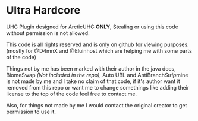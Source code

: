 # Ultra Hardcore
UHC Plugin designed for ArcticUHC **ONLY**, Stealing or using this code without permission is not allowed. 

This code is all rights reserved and is only on github for viewing purposes. (mostly for @D4mnX and @Eluinhost which are helping me with some parts of the code)

Things not by me has been marked with their author in the java docs, BiomeSwap *(Not included in the repo)*, Auto UBL and AntiBranch*Strip*mine is not made by me and I take no claim of that code, if it's author want it removed from this repo or want me to change somethings like adding their license to the top of the code feel free to contact me.

Also, for things not made by me I would contact the original creator to get permission to use it.
